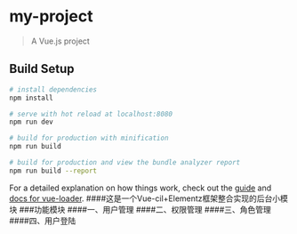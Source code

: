 # my-project

> A Vue.js project

## Build Setup

``` bash
# install dependencies
npm install

# serve with hot reload at localhost:8080
npm run dev

# build for production with minification
npm run build

# build for production and view the bundle analyzer report
npm run build --report
```

For a detailed explanation on how things work, check out the [guide](http://vuejs-templates.github.io/webpack/) and [docs for vue-loader](http://vuejs.github.io/vue-loader).
####这是一个Vue-cil+Elementz框架整合实现的后台小模块
###功能模块
####一、用户管理
####二、权限管理
####三、角色管理
####四、用户登陆